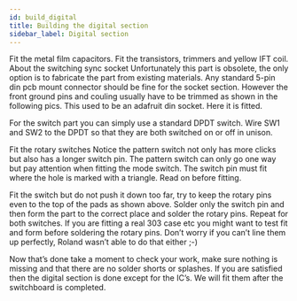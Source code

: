 ```yaml
---
id: build_digital
title: Building the digital section
sidebar_label: Digital section
---
```


  
  Fit the metal film capacitors.
 Fit the transistors, trimmers and yellow IFT coil.
 About the switching sync socket
Unfortunately this part is obsolete, the only option is to fabricate the part from existing materials. Any standard 5-pin din pcb mount connector should be fine for the socket section. However the front ground pins and couling usually have to be trimmed as shown in the following pics.
This used to be an adafruit din socket.
Here it is fitted.
  
  For the switch part you can simply use a standard DPDT switch.
Wire SW1 and SW2 to the DPDT so that they are both switched on or off in unison.
 
 Fit the rotary switches
Notice the pattern switch not only has more clicks but also has a longer switch pin.
The pattern switch can only go one way but pay attention when fitting the mode switch. The switch pin must fit where the hole is marked with a triangle.  Read on before fitting. 
  
  Fit the switch but do not push it down too far, try to keep the rotary pins even to the top of the pads as shown above.
Solder only the switch pin and then form the part to the correct place and solder the rotary pins. Repeat for both switches. If you are fitting a real 303 case etc you might want to test fit and form before soldering the rotary pins. Don’t worry if you can’t line them up perfectly, Roland wasn’t able to do that either ;-)
 
Now that’s done take a moment to check your work, make sure nothing is missing and that there are no solder shorts or splashes. If you are satisfied then the digital section is done except for the IC’s. We will fit them after the switchboard is completed.